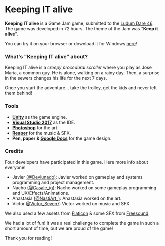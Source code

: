 ﻿# Keeping IT alive

**Keeping IT alive** is a Game Jam game, submitted to the [Ludum Dare 46](https://ldjam.com/). The game was developed in 72 hours. The theme of the Jam was "**Keep it alive**".

You can try it on your browser or download it for Windows [here](https://tea-team.itch.io/keeping-it-alive)!

### What's "Keeping IT alive" about?
Keeping IT alive is a *creepy procedural scroller* where you play as Jose María, a common guy. He is alone, walking on a rainy day. Then, a surprise in the sewers changes his life for the next 7 days.

Once you start the adventure... take the trolley, get the kids and never left them behind!

### Tools
- **[Unity](https://unity.com/)** as the game engine. 
- **[Visual Studio 2017](https://visualstudio.microsoft.com/)** as the IDE.
- **[Photoshop](https://www.adobe.com/es/products/photoshop.html)** for the art.
- **[Reaper](https://www.reaper.fm/)** for the music & SFX.
- **Pen, paper & [Google Docs](https://www.google.es/intl/es/docs/about/)** for the game design.

### Credits

Four developers have participated in this game. Here more info about everyone!

- Javier [(@Devlunado)](https://twitter.com/Delunad0): Javier worked on gameplay and systems programming and project management.
- Nacho [(@Casale_ig)](https://twitter.com/Casale_ig): Nacho worked on some gameplay programming and UX/Effects/Animations.
- Anastasia [(@NastiArt_)](https://twitter.com/NastiArt_): Anastasia worked on the art.
- Victor [@Victor_Seven7](https://twitter.com/Victor_Seven7):  Victor worked on music and SFX.

We also used a few assets from [Flaticon](https://www.flaticon.es/) & some SFX from [Freesound](https://freesound.org/). 

We had a lot of fun! It was a real challenge to complete the game in such a short amount of time, but we are proud of the game!

Thank you for reading!
